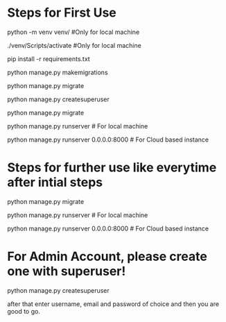 # Steps for First Use

python -m venv venv/      #Only for local machine

./venv/Scripts/activate      #Only for local machine

pip install -r requirements.txt

python manage.py makemigrations

python manage.py migrate

python manage.py createsuperuser

python manage.py migrate

python manage.py runserver   # For local machine

python manage.py runserver 0.0.0.0:8000 # For Cloud based instance



# Steps for further use like everytime after intial steps

python manage.py migrate

python manage.py runserver   # For local machine

python manage.py runserver 0.0.0.0:8000 # For Cloud based instance




# For Admin Account, please create one with superuser!

python manage.py createsuperuser

after that enter username, email and password of choice and then you are good to go.
